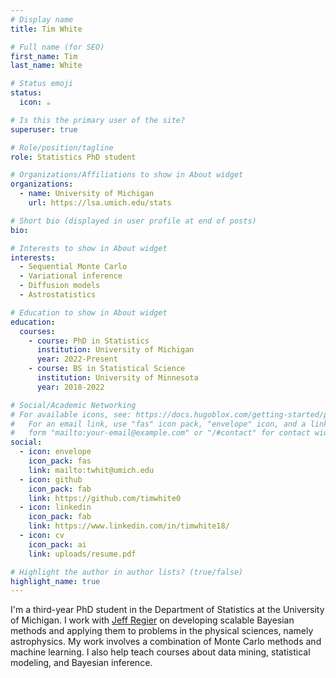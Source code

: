 ```yaml
---
# Display name
title: Tim White

# Full name (for SEO)
first_name: Tim
last_name: White

# Status emoji
status:
  icon: ☕️

# Is this the primary user of the site?
superuser: true

# Role/position/tagline
role: Statistics PhD student

# Organizations/Affiliations to show in About widget
organizations:
  - name: University of Michigan
    url: https://lsa.umich.edu/stats

# Short bio (displayed in user profile at end of posts)
bio:

# Interests to show in About widget
interests:
  - Sequential Monte Carlo
  - Variational inference
  - Diffusion models
  - Astrostatistics

# Education to show in About widget
education:
  courses:
    - course: PhD in Statistics
      institution: University of Michigan
      year: 2022-Present
    - course: BS in Statistical Science
      institution: University of Minnesota
      year: 2018-2022

# Social/Academic Networking
# For available icons, see: https://docs.hugoblox.com/getting-started/page-builder/#icons
#   For an email link, use "fas" icon pack, "envelope" icon, and a link in the
#   form "mailto:your-email@example.com" or "/#contact" for contact widget.
social:
  - icon: envelope
    icon_pack: fas
    link: mailto:twhit@umich.edu
  - icon: github
    icon_pack: fab
    link: https://github.com/timwhite0
  - icon: linkedin
    icon_pack: fab
    link: https://www.linkedin.com/in/timwhite18/
  - icon: cv
    icon_pack: ai
    link: uploads/resume.pdf

# Highlight the author in author lists? (true/false)
highlight_name: true
---
```


I'm a third-year PhD student in the Department of Statistics at the University of Michigan. I work with [Jeff Regier](https://regier.stat.lsa.umich.edu) on developing scalable Bayesian methods and applying them to problems in the physical sciences, namely astrophysics. My work involves a combination of Monte Carlo methods and machine learning. I also help teach courses about data mining, statistical modeling, and Bayesian inference.
